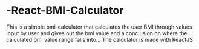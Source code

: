 # -React-BMI-Calculator

This is a simple bmi-calculator that calculates the user BMI through values input by user and gives out the bmi value and a conclusion
on where the calculated bmi value range falls into... The calculator is made with ReactJS 
 
